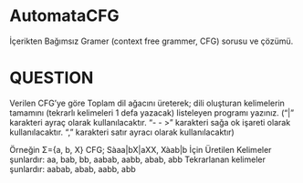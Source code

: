 # AutomataCFG
İçerikten Bağımsız Gramer (context free grammer, CFG) sorusu ve çözümü.

# QUESTION

Verilen CFG’ye göre Toplam dil ağacını üreterek; dili oluşturan kelimelerin tamamını (tekrarlı kelimeleri 1 defa yazacak) listeleyen programı yazınız. (“|” karakteri ayraç olarak kullanılacaktır. “- - >” karakteri sağa ok işareti olarak kullanılacaktır. “,” karakteri satır ayracı olarak kullanılacaktır)

Örneğin Σ={a, b, X}
CFG; Sàaa|bX|aXX,	Xàab|b
İçin Üretilen Kelimeler şunlardır:
aa, bab, bb, aabab, aabb, abab, abb 
Tekrarlanan  kelimeler şunlardır: 
aabab, abab, aabb, abb 
